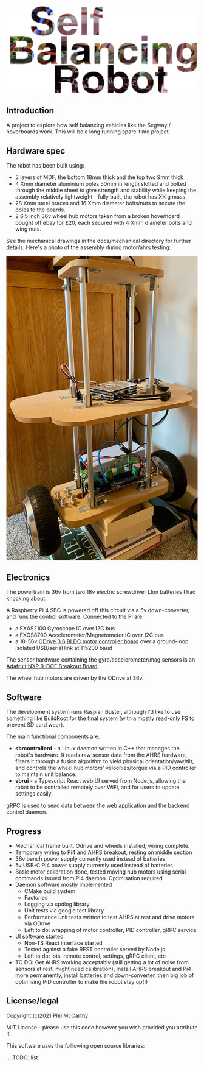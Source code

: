 ![logo](https://raw.githubusercontent.com/philmccarthy24/selfbalancingrobot/master/media/logo.png)

## Introduction

A project to explore how self balancing vehicles like the Segway / hoverboards work. This will be a long running spare-time project.

## Hardware spec

The robot has been built using:

- 3 layers of MDF, the bottom 18mm thick and the top two 9mm thick
- 4 Xmm diameter aluminium poles 50mm in length slotted and bolted through the middle sheet to give strength and stability while keeping the assembly relatively lightweight - fully built, the robot has XX g mass.
- 28 Xmm steel braces and 16 Xmm diameter bolts/nuts to secure the poles to the boards.
- 2 6.5 inch 36v wheel hub motors taken from a broken hoverhoard bought off ebay for £20, each secured with 4 Xmm diameter bolts and wing nuts. 

See the mechanical drawings in the docs/mechanical directory for further details. Here's a photo of the assembly during motor/ahrs testing:

![motor tests](https://raw.githubusercontent.com/philmccarthy24/selfbalancingrobot/master/media/motor_tests.jpeg)

## Electronics

The powertrain is 36v from two 18v electric screwdriver LIon batteries I had knocking about.

A Raspberry Pi 4 SBC is powered off this circuit via a 5v down-converter, and runs the control software. Connected to the Pi are:

- a FXAS2100 Gyroscope IC over I2C bus
- a FXOS8700 Accelerometer/Magnetometer IC over I2C bus
- a 18-56v [ODrive 3.6 BLDC motor controller board](https://odriverobotics.com) over a ground-loop isolated USB/serial link at 115200 baud

The sensor hardware containing the gyro/accelerometer/mag sensors is an [Adafruit NXP 9-DOF Breakout Board](https://www.adafruit.com/product/3463).

The wheel hub motors are driven by the ODrive at 36v.

## Software

The development system runs Raspian Buster, although I'd like to use something like BuildRoot for the final system (with a mostly read-only FS to prevent SD card wear).

The main functional components are:

- **sbrcontrollerd** - a Linux daemon written in C++ that manages the robot's hardware. It reads raw sensor data from the AHRS hardware, filters it through a fusion algorithm to yield physical orientation/yaw/tilt, and controls the wheel hub motors' velocities/torque via a PID controller to maintain unit balance.
- **sbrui** - a Typescript React web UI served from Node.js, allowing the robot to be controlled remotely over WiFi, and for users to update settings easily.

gRPC is used to send data between the web application and the backend control daemon.

## Progress

- Mechanical frame built. Odrive and wheels installed, wiring complete.
- Temporary wiring to Pi4 and AHRS breakout, resting on middle section
- 36v bench power supply currently used instead of batteries
- 5v USB-C Pi4 power supply currently used instead of batteries
- Basic motor calibration done, tested moving hub motors using serial commands issued from Pi4 daemon. Optimisation required
- Daemon software mostly implemented
  - CMake build system
  - Factories
  - Logging via spdlog library
  - Unit tests via google test library
  - Performance unit tests written to test AHRS at rest and drive motors via ODrive
  - Left to do: wrapping of motor controller, PID controller, gRPC service
- UI software started
  - Non-TS React interface started
  - Tested against a fake REST controller served by Node.js
  - Left to do: lots. remote control, settings, gRPC client, etc
- TO DO: Get AHRS working acceptably (still getting a lot of noise from sensors at rest, might need calibration), Install AHRS breakout and Pi4 more permanently, install batteries and down-converter, then big job of optimising PID controller to make the robot stay up(!)

## License/legal

Copyright (c)2021 Phil McCarthy

MIT License - please use this code however you wish provided you attribute it.

This software uses the folllowing open source libraries:

... TODO: list
